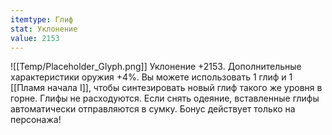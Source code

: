 ```yaml
---
itemtype: Глиф
stat: Уклонение 
value: 2153
---
```

![[Temp/Placeholder_Glyph.png]]
Уклонение +2153. Дополнительные характеристики оружия +4%. Вы можете использовать 1 глиф и 1 [[Пламя начала I]], чтобы синтезировать новый глиф такого же уровня в горне. Глифы не расходуются. Если снять одеяние, вставленные глифы автоматически отправляются в сумку. Бонус действует только на персонажа!
